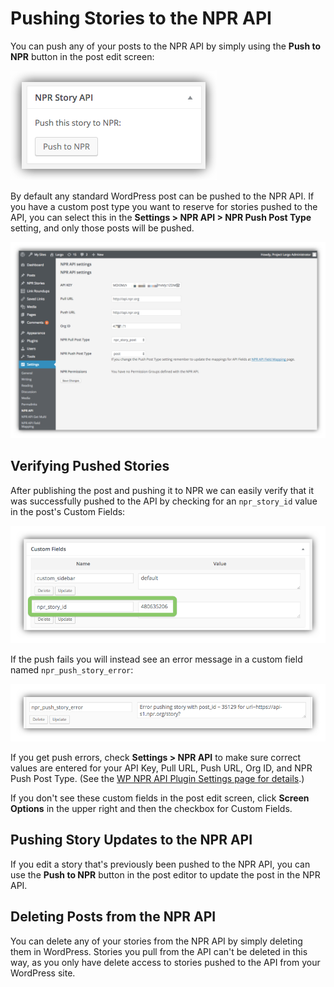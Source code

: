 # Pushing Stories to the NPR API

You can push any of your posts to the NPR API by simply using the **Push to NPR** button in the post edit screen:

![Push to NPR button in the post edit screen](assets/img/push-to-npr-api.png)

By default any standard WordPress post can be pushed to the NPR API. If you have a custom post type you want to reserve for stories pushed to the API, you can select this in the **Settings > NPR API > NPR Push Post Type** setting, and only those posts will be pushed. 

![NPR API plugin settings page](assets/img/npr-api-wp-plugin-settings.png)

## Verifying Pushed Stories

After publishing the post and pushing it to NPR we can easily verify that it was successfully pushed to the API by checking for an `npr_story_id` value in the post's Custom Fields:

![Custom Fields in a post showing an NPR story iD](assets/img/post-custom-fields-api.png)

If the push fails you will instead see an error message in a custom field named `npr_push_story_error`:

![NPR API push error message](assets/img/npr-api-push-error.png)

If you get push errors, check **Settings > NPR API** to make sure correct values are entered for your API Key, Pull URL, Push URL, Org ID, and NPR Push Post Type. (See the [WP NPR API Plugin Settings page for details](settings.md).)

If you don't see these custom fields in the post edit screen, click **Screen Options** in the upper right and then the checkbox for Custom Fields.

## Pushing Story Updates to the NPR API

If you edit a story that's previously been pushed to the NPR API, you can use the **Push to NPR** button in the post editor to update the post in the NPR API.

## Deleting Posts from the NPR API

You can delete any of your stories from the NPR API by simply deleting them in WordPress. Stories you pull from the API can't be deleted in this way, as you only have delete access to stories pushed to the API from your WordPress site.